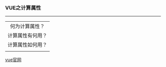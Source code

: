 ### VUE之计算属性

****

|                  |
| :--------------: |
|  何为计算属性？  |
| 计算属性有何用？ |
| 计算属性如何用？ |
|             |

[vue官网](<http://r-beta.hw3static.com/s/publicsaas/uibuilder/docs/lst/vue/v2/guide/>)

